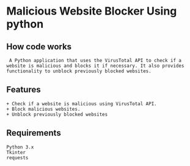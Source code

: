 # Malicious Website Blocker Using python

## How code works
``
A Python application that uses the VirusTotal API to check if a website is malicious and blocks it if necessary. It also provides functionality to unblock previously blocked websites.``
## Features
```
+ Check if a website is malicious using VirusTotal API.
+ Block malicious websites.
+ Unblock previously blocked websites
```
## Requirements
```
Python 3.x
Tkinter
requests

